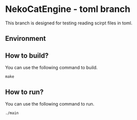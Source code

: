 # NekoCatEngine - toml branch
This branch is designed for testing reading scirpt files in toml.

## Environment
## How to build?
You can use the following command to build.
```
make
```
## How to run?
You can use the following command to run.
```
./main
```
